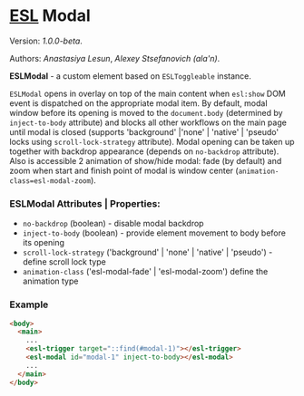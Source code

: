 # [ESL](../../../) Modal

Version: *1.0.0-beta*.

Authors: *Anastasiya Lesun*, *Alexey Stsefanovich (ala'n)*.

<a name="intro"></a>

**ESLModal** - a custom element based on `ESLToggleable` instance. 

`ESLModal` opens in overlay on top of the main content when `esl:show` DOM event is dispatched on the appropriate modal item. 
By default, modal window before its opening is moved to the `document.body` (determined by `inject-to-body` attribute) and blocks all other workflows on the main page until modal is closed (supports 'background' |'none' | 'native' | 'pseudo' locks using `scroll-lock-strategy` attribute).
Modal opening can be taken up together with backdrop appearance (depends on `no-backdrop` attribute). Also is accessible 2 animation of show/hide modal: fade (by default) and zoom when start and finish point of modal is window center (`animation-class=esl-modal-zoom`).

### ESLModal Attributes | Properties:
- `no-backdrop` (boolean) - disable modal backdrop
- `inject-to-body` (boolean) - provide element movement to body before its opening
- `scroll-lock-strategy` ('background' | 'none' | 'native' | 'pseudo') - define scroll lock type 
- `animation-class` ('esl-modal-fade' | 'esl-modal-zoom') define the animation type

### Example
```html
<body>
  <main>
    ...
    <esl-trigger target="::find(#modal-1)"></esl-trigger>
    <esl-modal id="modal-1" inject-to-body></esl-modal>
    ...
  </main>
</body>
```
